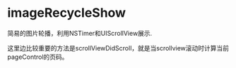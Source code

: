 # imageRecycleShow
简易的图片轮播，利用NSTimer和UIScrollView展示.

这里边比较重要的方法是scrollViewDidScroll，就是当scrollview滚动时计算当前pageControl的页码。
